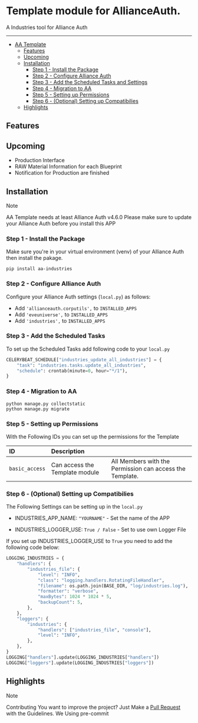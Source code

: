 # Template module for AllianceAuth.<a name="aa-industries"></a>

A Industries tool for Alliance Auth

______________________________________________________________________

- [AA Template](#aa-industries)
  - [Features](#features)
  - [Upcoming](#upcoming)
  - [Installation](#features)
    - [Step 1 - Install the Package](#step1)
    - [Step 2 - Configure Alliance Auth](#step2)
    - [Step 3 - Add the Scheduled Tasks and Settings](#step3)
    - [Step 4 - Migration to AA](#step4)
    - [Step 5 - Setting up Permissions](#step5)
    - [Step 6 - (Optional) Setting up Compatibilies](#step6)
  - [Highlights](#highlights)

## Features<a name="features"></a>

## Upcoming<a name="upcoming"></a>

- Production Interface
- RAW Material Information for each Blueprint
- Notification for Production are finished

## Installation<a name="installation"></a>

> [!NOTE]
> AA Template needs at least Alliance Auth v4.6.0
> Please make sure to update your Alliance Auth before you install this APP

### Step 1 - Install the Package<a name="step1"></a>

Make sure you're in your virtual environment (venv) of your Alliance Auth then install the pakage.

```shell
pip install aa-industries
```

### Step 2 - Configure Alliance Auth<a name="step2"></a>

Configure your Alliance Auth settings (`local.py`) as follows:

- Add `'allianceauth.corputils',` to `INSTALLED_APPS`
- Add `'eveuniverse',` to `INSTALLED_APPS`
- Add `'industries',` to `INSTALLED_APPS`

### Step 3 - Add the Scheduled Tasks<a name="step3"></a>

To set up the Scheduled Tasks add following code to your `local.py`

```python
CELERYBEAT_SCHEDULE["industries_update_all_industries"] = {
    "task": "industries.tasks.update_all_industries",
    "schedule": crontab(minute=0, hour="*/1"),
}
```

### Step 4 - Migration to AA<a name="step4"></a>

```shell
python manage.py collectstatic
python manage.py migrate
```

### Step 5 - Setting up Permissions<a name="step5"></a>

With the Following IDs you can set up the permissions for the Template

| ID             | Description                    |                                                          |
| :------------- | :----------------------------- | :------------------------------------------------------- |
| `basic_access` | Can access the Template module | All Members with the Permission can access the Template. |

### Step 6 - (Optional) Setting up Compatibilies<a name="step6"></a>

The Following Settings can be setting up in the `local.py`

- INDUSTRIES_APP_NAME: `"YOURNAME"` - Set the name of the APP

- INDUSTRIES_LOGGER_USE: `True / False` - Set to use own Logger File

If you set up INDUSTRIES_LOGGER_USE to `True` you need to add the following code below:

```python
LOGGING_INDUSTRIES = {
    "handlers": {
        "industries_file": {
            "level": "INFO",
            "class": "logging.handlers.RotatingFileHandler",
            "filename": os.path.join(BASE_DIR, "log/industries.log"),
            "formatter": "verbose",
            "maxBytes": 1024 * 1024 * 5,
            "backupCount": 5,
        },
    },
    "loggers": {
        "industries": {
            "handlers": ["industries_file", "console"],
            "level": "INFO",
        },
    },
}
LOGGING["handlers"].update(LOGGING_INDUSTRIES["handlers"])
LOGGING["loggers"].update(LOGGING_INDUSTRIES["loggers"])
```

## Highlights<a name="highlights"></a>

> [!NOTE]
> Contributing
> You want to improve the project?
> Just Make a [Pull Request](https://github.com/Geuthur/aa-industries/pulls) with the Guidelines.
> We Using pre-commit
